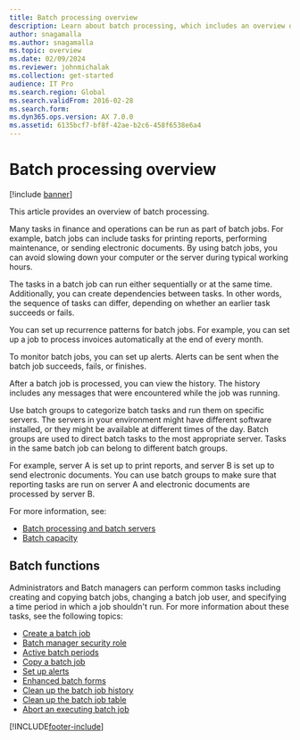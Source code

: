 ```yaml
---
title: Batch processing overview
description: Learn about batch processing, which includes an overview on batch functions, with a collection of links to various resources.
author: snagamalla
ms.author: snagamalla
ms.topic: overview
ms.date: 02/09/2024
ms.reviewer: johnmichalak
ms.collection: get-started
audience: IT Pro 
ms.search.region: Global
ms.search.validFrom: 2016-02-28
ms.search.form: 
ms.dyn365.ops.version: AX 7.0.0
ms.assetid: 6135bcf7-bf8f-42ae-b2c6-458f6538e6a4
---
```


# Batch processing overview

[!include [banner](../includes/banner.md)]

This article provides an overview of batch processing.

Many tasks in finance and operations can be run as part of batch jobs. For example, batch jobs can include tasks for printing reports, performing maintenance, or sending electronic documents. By using batch jobs, you can avoid slowing down your computer or the server during typical working hours. 

The tasks in a batch job can run either sequentially or at the same time. Additionally, you can create dependencies between tasks. In other words, the sequence of tasks can differ, depending on whether an earlier task succeeds or fails. 

You can set up recurrence patterns for batch jobs. For example, you can set up a job to process invoices automatically at the end of every month. 

To monitor batch jobs, you can set up alerts. Alerts can be sent when the batch job succeeds, fails, or finishes. 

After a batch job is processed, you can view the history. The history includes any messages that were encountered while the job was running. 

Use batch groups to categorize batch tasks and run them on specific servers. The servers in your environment might have different software installed, or they might be available at different times of the day. Batch groups are used to direct batch tasks to the most appropriate server. Tasks in the same batch job can belong to different batch groups. 

For example, server A is set up to print reports, and server B is set up to send electronic documents. You can use batch groups to make sure that reporting tasks are run on server A and electronic documents are processed by server B.

For more information, see: 
- [Batch processing and batch servers](batch-server-overview.md)
- [Batch capacity](batch-capacity.md)


## Batch functions

Administrators and Batch managers can perform common tasks including creating and copying batch jobs, changing a batch job user, and specifying a time period in which a job shouldn't run. For more information about these tasks, see the following topics:

-  [Create a batch job](../../fin-ops/sysadmin/create-batch-job.md)
-  [Batch manager security role](runby.md)
-  [Active batch periods](activeperiod.md)
-  [Copy a batch job](copy-batch-job.md)
-  [Set up alerts](alerts.md)
-  [Enhanced batch forms](enhanced-forms.md)
-  [Clean up the batch job history](batch-history-cleanup.md)
-  [Clean up the batch job table](batch-job-cleanup.md)
-  [Abort an executing batch job](batch-abort.md)



[!INCLUDE[footer-include](../../../includes/footer-banner.md)]
